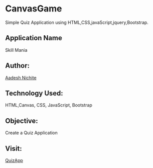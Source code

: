 # CanvasGame

Simple Quiz Application using HTML,CSS,javaScript,jquery,Bootstrap.

## Application Name
Skill Mania

## Author:

[Aadesh Nichite](https://github.com/AadeshNichite)


## Technology Used:

HTML,Canvas, CSS, JavaScript, Bootstrap

## Objective:

Create a Quiz Application

## Visit:
[QuizApp]( https://aadeshnichite.github.io/QuizApp/)
